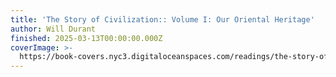 ```yaml
---
title: 'The Story of Civilization:: Volume I: Our Oriental Heritage'
author: Will Durant
finished: 2025-03-13T00:00:00.000Z
coverImage: >-
  https://book-covers.nyc3.digitaloceanspaces.com/readings/the-story-of-civilization-01.jpg
---
```

